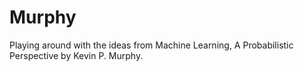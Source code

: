 # Murphy

Playing around with the ideas from Machine Learning, A Probabilistic
Perspective by Kevin P. Murphy.
